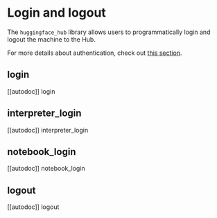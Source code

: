 <!--⚠️ Note that this file is in Markdown but contain specific syntax for our doc-builder (similar to MDX) that may not be
rendered properly in your Markdown viewer.
-->

# Login and logout

The `huggingface_hub` library allows users to programmatically login and logout the machine to the Hub.

For more details about authentication, check out [this section](../quick-start#authentication).

## login

[[autodoc]] login

## interpreter_login

[[autodoc]] interpreter_login

## notebook_login

[[autodoc]] notebook_login

## logout

[[autodoc]] logout
